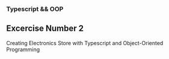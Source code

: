 ### Typescript && OOP
## Excercise Number 2

Creating Electronics Store with Typescript and Object-Oriented Programming
